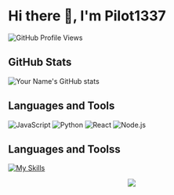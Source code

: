 # Hi there 👋, I'm Pilot1337

![GitHub Profile Views](https://komarev.com/ghpvc/?username=jsh135790&style=flat-square)

## GitHub Stats
![Your Name's GitHub stats](https://github-readme-stats.vercel.app/api?username=jsh135790&show_icons=true&theme=radical)

## Languages and Tools
![JavaScript](https://img.shields.io/badge/-JavaScript-333333?style=flat&logo=javascript)
![Python](https://img.shields.io/badge/-Python-333333?style=flat&logo=python)
![React](https://img.shields.io/badge/-React-333333?style=flat&logo=react)
![Node.js](https://img.shields.io/badge/-Node.js-333333?style=flat&logo=node.js)

## Languages and Toolss
[![My Skills](https://skillicons.dev/icons?i=js,html,css,wasm)](https://skillicons.dev)

<p align="center">
  <a href="https://skillicons.dev">
    <img src="https://skillicons.dev/icons?i=git,kubernetes,docker,c,vim" />
  </a>
</p>
